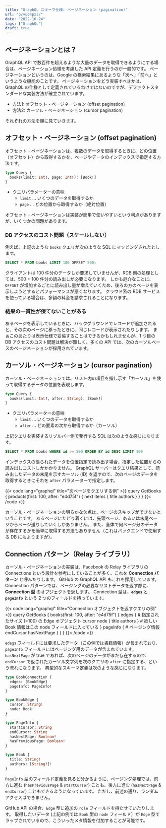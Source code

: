```yaml
---
title: "GraphQL スキーマ仕様: ページネーション (pagination)"
url: "p/vuo4px3/"
date: "2022-10-24"
tags: ["GraphQL"]
draft: true
---
```


ページネーションとは？
----

GraphQL API で数百件を超えるような大量のデータを取得できるようにする場合は、ページネーション処理を考慮した API 定義を行うのが一般的です。
ページネーションというのは、Google の検索結果にあるような「次へ」「前へ」というような機能のことです。
ページネーションをどう実装すべきかは、GraphQL の仕様として定義されているわけではないのですが、デファクトスタンダードな実装方法が確立されています。

- 方法1: オフセット・ページネーション (offset pagination)
- 方法2: カーソル・ページネーション (cursor pagination)

それぞれの方法を順に見ていきます。


オフセット・ページネーション (offset pagination)
----

オフセット・ページネーションは、複数のデータを取得するときに、どの位置（オフセット）から取得するかを、ページやデータのインデックスで指定する方法です。

```graphql
type Query {
  books(limit: Int!, page: Int!): [Book!]
}
```

- クエリパラメーターの意味
  - `limit` ... いくつのデータを取得するか
  - `page` ... どの位置から取得するか（絶対位置）

オフセット・ページネーションは実装が簡単で使いやすいという利点がありますが、いくつかの問題があります。

### DB アクセスのコスト問題（スケールしない）

例えば、上記のような `books` クエリが次のような SQL にマッピングされたとします。

```sql
SELECT * FROM books LIMIT 100 OFFSET 500;
```

クライアントは 100 件分のデータしか要求していませんが、RDB 側の処理としては、500 + 100 件分の読み出しが必要になります。
しかも厄介なことに、`OFFSET` が増加するごとに読み出し量が増えていくため、後ろの方のページを表示しようとするとパフォーマンスが悪くなります。
クラウド系の RDB サービスを使っている場合は、多額の料金を請求されることになります。

### 結果の一貫性が保てないことがある

あるページを表示しているときに、バックグラウンドでレコードが追加されると、その次のページに移ったときに、同じレコードが表示されたりします。
まぁこのあたりは表示仕様で妥協することはできるかもしれませんが、1 つ目の DB アクセスのコスト問題は解決が難しく、多くの API では、次のカーソルベースのページネーションが採用されています。


カーソル・ページネーション (cursor pagination)
----

カーソル・ページネーションでは、リスト内の項目を指し示す「カーソル」を使って取得するデータの位置を表現します。

```graphql
type Query {
  books(limit: Int!, after: String): [Book!]
}
```

- クエリパラメーターの意味
  - `limit` ... いくつのデータを取得するか
  - `after` ... どの要素の次から取得するか（カーソル）

上記クエリを実装するリゾルバー側で発行する SQL は次のような感じになります。

```sql
SELECT * FROM books WHERE id >= 500 ORDER BY id DESC LIMIT 100
```

インデックスの張られたデータを位置指定で読み出す場合、指定した位置からの読み出しコストしかかかりません。
GraphQL サーバーはクエリ結果として、読み出したデータの末尾を示すカーソル (ID) を返すので、次のページのデータを取得するときにそれを `after` パラメーターで指定します。

{{< code lang="graphql" title="次ページをクエリする例" >}}
query GetBooks {
  products(first: 100, after: "e4d75f") {
    next
    items { title authors }
  }
}
{{< /code >}}

カーソル・ページネーションの明らかな欠点は、ページのスキップができないということです。
あるページにたどり着くには、先頭ページ、あるいは末尾ページからページ送りしていくしかありません。
また、全体で何ページ分のデータが存在するかを簡単に取得する方法もありません（これはバックエンドで使用する DB にもよりますが）。


Connection パターン（Relay ライブラリ）
----

カーソル・ページネーションの実装は、Facebook の Relay ライブラリの Connections という設計を参考にしていることが多く、これを __Connection パターン__ と呼んだりします。
GitHub の GraphQL API もこれを採用しています。
Connection パターンでは、ページングの必要なリストデータを返す際に、__Connection 型__ のオブジェクトを返します。
Connection 型は、__`edges`__ と __`pageInfo`__ という 2 つのフィールドを持っています。

{{< code lang="graphql" title="Connection オブジェクトを返すクエリの例" >}}
query GetBooks {
  books(first: 100, after: "e4d75f") {
    edges {  # 指定されたサイズ (=100) の Edge オブジェクト
      cursor
      node { title authors }  # 欲しい Book 情報はこの node フィールドに入っている
    }
    pageInfo {  # ページング情報
      endCursor
      hasNextPage
    }
  }
}
{{< /code >}}

`edegs` フィールドには要求したデータ（この例では書籍情報）が含まれており、`pageInfo` フィールドにはページング用のデータが含まれています。
`hasNextPage` が true であれば、次のページのデータがまだ存在するので、`endCursor` で返されたカーソル文字列を次のクエリの `after` に指定する、という流れになります。
典型的なスキーマ定義は次のような感じになります。

```graphql
type BookConnection {
  edges: [BookEdge]
  pageInfo: PageInfo!
}

type BookEdge {
  cursor: String!
  node: Book!
}

type PageInfo {
  startCursor: String
  endCursor: String
  hasNextPage: Boolean!
  hasPreviousPage: Boolean!
}

type Book {
  title: String!
  authors: [String!]!
}
```

`PageInfo` 型のフィールド定義を見ると分かるように、ページング処理では、前方に進む (`hasPreviousPage` & `startCursor`) ことも、後方に進む (`hasNextPage` & `endCursor`) こともできるようになっています。
ただし、前述の通り、ランダムアクセスはできません。

GitHub API の場合、`Edge` 型に追加の `role` フィールドを持たせていたりします。
取得したいデータ (上記の例では `Book` 型の `node` フィールド）が `Edge` 型でラップされているので、こういったメタ情報を付加することが可能です。

